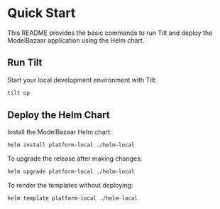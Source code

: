 # Quick Start

This README provides the basic commands to run Tilt and deploy the ModelBazaar application using the Helm chart.

## Run Tilt

Start your local development environment with Tilt:

```bash
tilt up
```

## Deploy the Helm Chart

Install the ModelBazaar Helm chart:

```bash
helm install platform-local ./helm-local
```

To upgrade the release after making changes:

```bash
helm upgrade platform-local ./helm-local
```

To render the templates without deploying:

```bash
helm template platform-local ./helm-local
```
